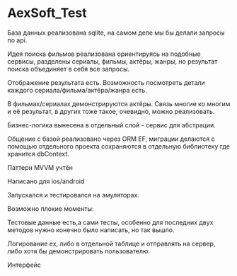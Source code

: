 # AexSoft_Test
База данных реализована sqlite, на самом деле мы бы делали запросы по api.

Идея поиска фильмов реализована ориентируясь на подобные сервисы, разделены сериалы, фильмы, актёры, жанры, но результат поиска объединяет в себя все запросы.

Отображение результата есть. Возможность посмотреть детали каждого сериала/фильма/актёра/жанра есть.

В фильмах/сериалах демонстрируются актёры. Связь многие ко многим и её результат, в других тоже такое, очевидно, можно реализовать.

Бизнес-логика вынесена в отдельный слой - сервис для абстрации.

Общение с базой реализовано через ORM EF, миграции делаются с помощью отдельного проекта сохраняются в отдельную библиотеку где хранится dbContext.

Паттерн MVVM учтён

Написано для ios/android


Запускался и тестировался на эмуляторах.

Возможно плохие моменты:

Тестовые данные есть,а сами тесты, особенно для последних двух методов нужно конечно было написать, но так вышло.

Логирование ex, либо в отдельной таблице и отправлять на сервер, либо хотя бы демонстрировать пользователю.

Интерфейс

  
